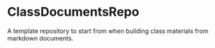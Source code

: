 # ClassDocumentsRepo
A template repository to start from when building class materials from markdown documents. 
